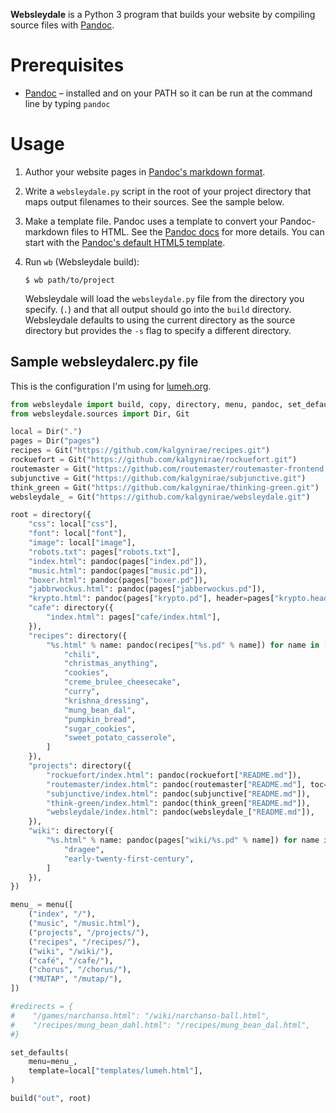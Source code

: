**Websleydale** is a Python 3 program that builds your website by
compiling source files with [Pandoc].

# Prerequisites

*   [Pandoc] – installed and on your PATH so it can be run at the
    command line by typing `pandoc`

# Usage

1.  Author your website pages in [Pandoc's markdown format][pandoc-markdown].

2.  Write a `websleydale.py` script in the root of your project directory
    that maps output filenames to their sources. See the sample below.

3.  Make a template file. Pandoc uses a template to convert your
    Pandoc-markdown files to HTML. See the [Pandoc
    docs](http://www.johnmacfarlane.net/pandoc/README.html#templates)
    for more details. You can start with the [Pandoc's default HTML5
    template](https://github.com/jgm/pandoc-templates/blob/master/default.html5).

4.  Run `wb` (Websleydale build):

        $ wb path/to/project

    Websleydale will load the `websleydale.py` file from the directory
    you specify.
    (`.`) and that all output should go into the `build` directory.
    Websleydale defaults to using the current directory as the source
    directory but provides the `-s` flag to specify a different directory.

## Sample websleydalerc.py file

This is the configuration I'm using for [lumeh.org].

```python
from websleydale import build, copy, directory, menu, pandoc, set_defaults
from websleydale.sources import Dir, Git

local = Dir(".")
pages = Dir("pages")
recipes = Git("https://github.com/kalgynirae/recipes.git")
rockuefort = Git("https://github.com/kalgynirae/rockuefort.git")
routemaster = Git("https://github.com/routemaster/routemaster-frontend.git")
subjunctive = Git("https://github.com/kalgynirae/subjunctive.git")
think_green = Git("https://github.com/kalgynirae/thinking-green.git")
websleydale_ = Git("https://github.com/kalgynirae/websleydale.git")

root = directory({
    "css": local["css"],
    "font": local["font"],
    "image": local["image"],
    "robots.txt": pages["robots.txt"],
    "index.html": pandoc(pages["index.pd"]),
    "music.html": pandoc(pages["music.pd"]),
    "boxer.html": pandoc(pages["boxer.pd"]),
    "jabbrwockus.html": pandoc(pages["jabberwockus.pd"]),
    "krypto.html": pandoc(pages["krypto.pd"], header=pages["krypto.header"]),
    "cafe": directory({
        "index.html": pages["cafe/index.html"],
    }),
    "recipes": directory({
        "%s.html" % name: pandoc(recipes["%s.pd" % name]) for name in [
            "chili",
            "christmas_anything",
            "cookies",
            "creme_brulee_cheesecake",
            "curry",
            "krishna_dressing",
            "mung_bean_dal",
            "pumpkin_bread",
            "sugar_cookies",
            "sweet_potato_casserole",
        ]
    }),
    "projects": directory({
        "rockuefort/index.html": pandoc(rockuefort["README.md"]),
        "routemaster/index.html": pandoc(routemaster["README.md"], toc=True),
        "subjunctive/index.html": pandoc(subjunctive["README.md"]),
        "think-green/index.html": pandoc(think_green["README.md"]),
        "websleydale/index.html": pandoc(websleydale_["README.md"]),
    }),
    "wiki": directory({
        "%s.html" % name: pandoc(pages["wiki/%s.pd" % name]) for name in [
            "dragee",
            "early-twenty-first-century",
        ]
    }),
})

menu_ = menu([
    ("index", "/"),
    ("music", "/music.html"),
    ("projects", "/projects/"),
    ("recipes", "/recipes/"),
    ("wiki", "/wiki/"),
    ("café", "/cafe/"),
    ("chorus", "/chorus/"),
    ("MUTAP", "/mutap/"),
])

#redirects = {
#    "/games/narchanso.html": "/wiki/narchanso-ball.html",
#    "/recipes/mung_bean_dahl.html": "/recipes/mung_bean_dal.html",
#}

set_defaults(
    menu=menu_,
    template=local["templates/lumeh.html"],
)

build("out", root)
```

[pandoc]: http://www.johnmacfarlane.net/pandoc/
[pyyaml]: http://pyyaml.org/
[docopt]: http://docopt.org/
[pandoc-markdown]: http://www.johnmacfarlane.net/pandoc/README.html#pandocs-markdown
[lumeh.org]: http://lumeh.org/
